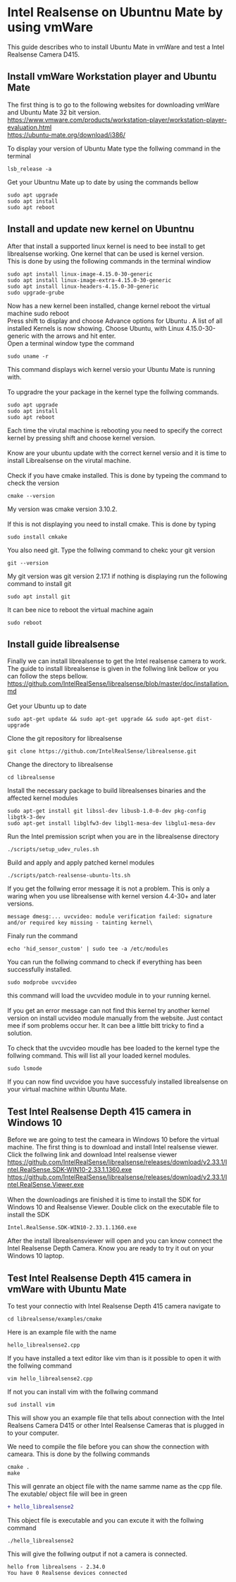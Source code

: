 # Intel Realsense on Ubuntnu Mate by using vmWare

This guide describes who to install Ubuntu Mate in vmWare and test a Intel Realsense Camera D415.

## Install vmWare Workstation player and Ubuntu Mate
The first thing is to go to the following websites for downloading vmWare and Ubuntu Mate 32 bit version. 
<https://www.vmware.com/products/workstation-player/workstation-player-evaluation.html>\
<https://ubuntu-mate.org/download/i386/>

To display your version of Ubuntu Mate type the follwing command in the terminal
```
lsb_release -a
```
Get your Ubuntnu Mate up to date by using the commands bellow 
```
sudo apt upgrade
sudo apt install
sudo apt reboot
```
## Install and update new kernel on Ubuntnu
After that install a supported linux kernel is need to bee install to get librealsense working. One kernel that can be used is kernel version.\
This is done by using the following commands in the terminal windiow

```
sudo apt install linux-image-4.15.0-30-generic
sudo apt install linux-image-extra-4.15.0-30-generic
sudo apt install linux-headers-4.15.0-30-generic
sudo upgrade-grube
```
Now has a new kernel been installed, change kernel reboot the virtual machine
sudo reboot
\
Press shift to display and choose Advance options for Ubuntu . A list of all installed Kernels is now showing.
Choose Ubuntu, with Linux 4.15.0-30-generic with the arrows and hit enter.
\
Open a terminal window type the command
```
sudo uname -r
```
This command displays wich kernel versio your Ubuntu Mate is running with.\
\
To upgradre the your package in the kernel type the follwing commands.
```
sudo apt upgrade
sudo apt install
sudo apt reboot
```
Each time the virutal machine is rebooting you need to specify the correct kernel by pressing shift and choose kernel version.\
\
Know are your ubuntu update with the correct kernel versio and it is time to install Librealsense on the virutal machine.\
\
Check if you have cmake installed. This is done by typeing the command to check the version
```
cmake --version
```
My version was cmake version 3.10.2.\
\
If this is not displaying you need to install cmake. This is done by typing
```
sudo install cmkake
```
You also need git. Type the follwing command to chekc your git version
```
git --version
```
My git version was git version 2.17.1 if nothing is displaying run the following command to install git
```
sudo apt install git
```
It can bee nice to reboot the virtual machine again
```
sudo reboot
```
## Install guide librealsense
Finally we can install librealsense to get the Intel realsense camera to work.\
The guide to install librealsense is given in the follwing link bellow or you can follow the steps bellow.\
<https://github.com/IntelRealSense/librealsense/blob/master/doc/installation.md>\
\
Get your Ubuntu up to date
```
sudo apt-get update && sudo apt-get upgrade && sudo apt-get dist-upgrade
```
Clone the git repository for librealsense
```
git clone https://github.com/IntelRealSense/librealsense.git
```
Change the directory to librealsense
```
cd librealsense
```
Install the necessary package to build librealsenses binaries and the affected kernel modules
```
sudo apt-get install git libssl-dev libusb-1.0-0-dev pkg-config libgtk-3-dev
sudo apt-get install libglfw3-dev libgl1-mesa-dev libglu1-mesa-dev
```
Run the Intel premission script when you are in the librealsense directory
```
./scripts/setup_udev_rules.sh
```
Build and apply and apply patched kernel modules
```
./scripts/patch-realsense-ubuntu-lts.sh
```
If you get the follwing error message it is not a problem. This is only a waring when you use librealsense with kernel version 4.4-30+ and later versions.
```
message dmesg:... uvcvideo: module verification failed: signature and/or required key missing - tainting kernel\	
```
Finaly run the command
```
echo 'hid_sensor_custom' | sudo tee -a /etc/modules
```
You can run the follwing command to check if everything has been successfully installed.
```
sudo modprobe uvcvideo
```
this command will load the uvcvideo module in to your running kernel.\
\
If you get an error message can not find this kernel try another kernel version on install ucvideo module manually from the website. Just contact mee if som problems occur her. It can bee a little bitt tricky to find a solution.\
\
To check that the uvcvideo moudle has bee loaded to the kernel type the follwing command. This will list all your loaded kernel modules.
```
sudo lsmode
```
If you can now find uvcvidoe you have successfuly installed librealsense on your virtual machine within Ubuntu Mate.

## Test Intel Realsense Depth 415 camera in Windows 10 

Before we are going to test the cameara in Windows 10 before the virtual machine. The first thing is to download and install Intel realsense viewer. Click the follwing link and download Intel realsense viewer\
<https://github.com/IntelRealSense/librealsense/releases/download/v2.33.1/Intel.RealSense.SDK-WIN10-2.33.1.1360.exe>\
<https://github.com/IntelRealSense/librealsense/releases/download/v2.33.1/Intel.RealSense.Viewer.exe>\
\
When the downloadings are finished it is time to install the SDK for Windows 10 and Realsense Viewer. Double click on the executable file to install the SDK
```
Intel.RealSense.SDK-WIN10-2.33.1.1360.exe
```
After the install librealsensviewer will open and you can know connect the Intel Realsense Depth Camera.  Know you are ready to try it out on your Windows 10 laptop.

## Test Intel Realsense Depth 415 camera in vmWare with Ubuntu Mate
To test your connectio with Intel Realsense Depth 415 camera navigate to 
```
cd librealsense/examples/cmake
```
Here is an example file with the name 
```
hello_librealsense2.cpp
```
If you have installed a text editor like vim than is it possible to open it with the follwing command
```
vim hello_librealsense2.cpp
```
If not you can install vim with the follwing command
```
sud install vim
```
This will show you an example file that tells about connection with the Intel Realsens Camera D415 or other Intel Realsense Cameras that is plugged in to your computer.

We need to compile the file before you can show the connection with cameara.
This is done by the follwing commands
```
cmake .
make
```

This will genrate an object file with the name samme name as the cpp file. The exutable/ object file will bee in green 
```Diff
+ hello_librealsense2
```
This object file is executable and you can excute it with the follwing command
```
./hello_librealsense2
```
This will give the follwing output if not a camera is connected.
```
hello from librealsens - 2.34.0
You have 0 Realsense devices connected
```





















